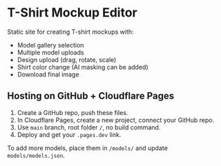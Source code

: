 
# T-Shirt Mockup Editor

Static site for creating T-shirt mockups with:
- Model gallery selection
- Multiple model uploads
- Design upload (drag, rotate, scale)
- Shirt color change (AI masking can be added)
- Download final image

## Hosting on GitHub + Cloudflare Pages

1. Create a GitHub repo, push these files.
2. In Cloudflare Pages, create a new project, connect your GitHub repo.
3. Use `main` branch, root folder `/`, no build command.
4. Deploy and get your `.pages.dev` link.

To add more models, place them in `/models/` and update `models/models.json`.
